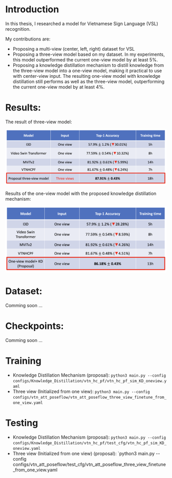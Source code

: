 # Introduction
<p> In this thesis, I researched a model for Vietnamese Sign Language (VSL) recognition.</p>
<p>My contributions are: </p>
<ul> 
  <li>Proposing a multi-view (center, left, right) dataset for VSL</li>
  <li>Proposing a three-view model based on my dataset. In my experiments, this model outperformed the current one-view model by at least 5%.</li>
  <li>Proposing a knowledge distillation mechanism to distill knowledge from the three-view model into a one-view model, making it practical to use with center-view input. The resulting one-view model with knowledge distillation still performs as well as the three-view model, outperforming the current one-view model by at least 4%.</li>
</ul>

# Results:
<p>The result of three-view model: </p>

![three-view](/images/three-view.png)
<p>Results of the one-view model with the proposed knowledge distillation mechanism: </p>

![KD](/images/KD.png)

# Dataset:
<p>Comming soon ...</p>

# Checkpoints:
<p>Comming soon ...</p>

# Training
  + Knowledge Distillation Mechanism (proposal): `python3 main.py --config configs/Knowledge_Distillation/vtn_hc_pf/vtn_hc_pf_sim_KD_oneview.yaml`
  + Three view (Initialized from one view): `python3 main.py --config configs/vtn_att_poseflow/vtn_att_poseflow_three_view_finetune_from_one_view.yaml`
# Testing
  + Knowledge Distillation Mechanism (proposal): `python3 main.py --config configs/Knowledge_Distillation/vtn_hc_pf/test_cfg/vtn_hc_pf_sim_KD_oneview.yaml`
  + Three view (Initialized from one view) (proposal): `python3 main.py --config configs/vtn_att_poseflow/test_cfg/vtn_att_poseflow_three_view_finetune_from_one_view.yaml
